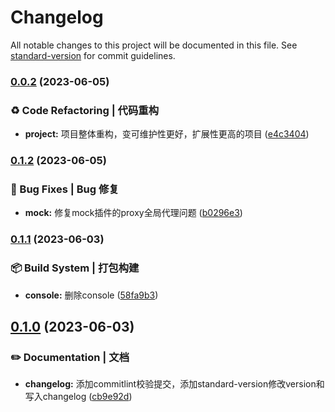 # Changelog

All notable changes to this project will be documented in this file. See [standard-version](https://github.com/conventional-changelog/standard-version) for commit guidelines.

### [0.0.2](https://github.com/HikeBao/mock/compare/v0.1.2...v0.0.2) (2023-06-05)


### ♻️ Code Refactoring | 代码重构

* **project:** 项目整体重构，变可维护性更好，扩展性更高的项目 ([e4c3404](https://github.com/HikeBao/mock/commit/e4c34043661b45e17c123601f6ee61f4b7fa6c7c))

### [0.1.2](https://github.com/HikeBao/mock/compare/v0.1.1...v0.1.2) (2023-06-05)


### 🐛 Bug Fixes | Bug 修复

* **mock:** 修复mock插件的proxy全局代理问题 ([b0296e3](https://github.com/HikeBao/mock/commit/b0296e37500b95fb27c8597c1511cd6312b12c29))

### [0.1.1](https://github.com/HikeBao/mock/compare/v0.1.0...v0.1.1) (2023-06-03)


### 📦‍ Build System | 打包构建

* **console:** 删除console ([58fa9b3](https://github.com/HikeBao/mock/commit/58fa9b38f4f84ed5d15b6a11c2429bf100433552))

## [0.1.0](https://github.com/HikeBao/mock/compare/v0.0.46...v0.1.0) (2023-06-03)


### ✏️ Documentation | 文档

* **changelog:** 添加commitlint校验提交，添加standard-version修改version和写入changelog ([cb9e92d](https://github.com/HikeBao/mock/commit/cb9e92d781c80512a35f4cf5a1a239688c643386))
